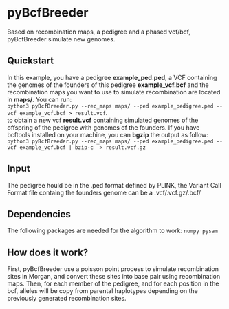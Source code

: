 # pyBcfBreeder
Based on recombination maps, a pedigree and a phased vcf/bcf, pyBcfBreeder simulate new genomes.

## Quickstart
In this example, you have a pedigree **example_ped.ped**, a VCF containing the genomes of the founders of this pedigree **example_vcf.bcf** and the recombination maps you want to use to simulate recombination are located in **maps/**. You can run: \
`python3 pyBcfBreeder.py --rec_maps maps/ --ped example_pedigree.ped --vcf example_vcf.bcf > result.vcf`. \
to obtain a new vcf **result.vcf** containing simulated genomes of the offspring of the pedigree with genomes of the founders.
If you have bcftools installed on your machine, you can **bgzip** the output as follow: \
`python3 pyBcfBreeder.py --rec_maps maps/ --ped example_pedigree.ped --vcf example_vcf.bcf | bzip-c  > result.vcf.gz`

## Input
The pedigree hould be in the .ped format defined by PLINK, the Variant Call Format file containg the founders genome can be a .vcf/.vcf.gz/.bcf/

## Dependencies
The following packages are needed for the algorithm to work:
`numpy pysam`


## How does it work?
First, pyBcfBreeder use a poisson point process to simulate recombination sites in Morgan, and convert these sites into base pair using recombination maps.
Then, for each member of the pedigree, and for each position in the bcf, alleles will be copy from parental haplotypes depending on the previously generated recombination sites.
